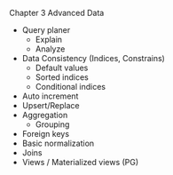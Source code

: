 Chapter 3 Advanced Data

- Query planer
  - Explain
  - Analyze
- Data Consistency (Indices, Constrains)
  - Default values
  - Sorted indices
  - Conditional indices
- Auto increment
- Upsert/Replace
- Aggregation
  - Grouping
- Foreign keys
- Basic normalization
- Joins
- Views / Materialized views (PG)
